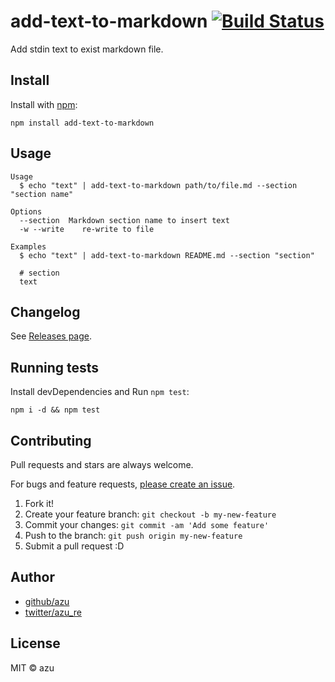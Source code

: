 # add-text-to-markdown [![Build Status](https://travis-ci.org/azu/add-text-to-markdown.svg?branch=master)](https://travis-ci.org/azu/add-text-to-markdown)

Add stdin text to exist markdown file.

## Install

Install with [npm](https://www.npmjs.com/):

    npm install add-text-to-markdown

## Usage

    Usage
      $ echo "text" | add-text-to-markdown path/to/file.md --section "section name"

    Options
      --section  Markdown section name to insert text
      -w --write    re-write to file

    Examples
      $ echo "text" | add-text-to-markdown README.md --section "section"
      
      # section
      text

## Changelog

See [Releases page](https://github.com/azu/add-text-to-markdown/releases).

## Running tests

Install devDependencies and Run `npm test`:

    npm i -d && npm test

## Contributing

Pull requests and stars are always welcome.

For bugs and feature requests, [please create an issue](https://github.com/azu/add-text-to-markdown/issues).

1. Fork it!
2. Create your feature branch: `git checkout -b my-new-feature`
3. Commit your changes: `git commit -am 'Add some feature'`
4. Push to the branch: `git push origin my-new-feature`
5. Submit a pull request :D

## Author

- [github/azu](https://github.com/azu)
- [twitter/azu_re](https://twitter.com/azu_re)

## License

MIT © azu
